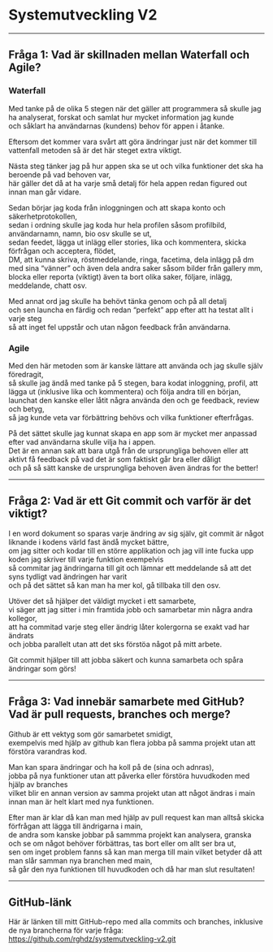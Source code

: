 # Systemutveckling V2

---

## Fråga 1: Vad är skillnaden mellan Waterfall och Agile?

### Waterfall
Med tanke på de olika 5 stegen när det gäller att programmera så skulle jag ha analyserat, forskat och samlat hur mycket information jag kunde  
och såklart ha användarnas (kundens) behov för appen i åtanke.  

Eftersom det kommer vara svårt att göra ändringar just när det kommer till vattenfall metoden så är det här steget extra viktigt.  

Nästa steg tänker jag på hur appen ska se ut och vilka funktioner det ska ha beroende på vad behoven var,  
här gäller det då at ha varje små detalj för hela appen redan figured out innan man går vidare.  

Sedan börjar jag koda från inloggningen och att skapa konto och säkerhetprotokollen,  
sedan i ordning skulle jag koda hur hela profilen såsom profilbild, användarnamn, namn, bio osv skulle se ut,  
sedan feedet, lägga ut inlägg eller stories, lika och kommentera, skicka förfrågan och acceptera, flödet,  
DM, att kunna skriva, röstmeddelande, ringa, facetima, dela inlägg på dm med sina “vänner” och även dela andra saker såsom bilder från gallery mm,  
blocka eller reporta (viktigt) även ta bort olika saker, följare, inlägg, meddelande, chatt osv.  

Med annat ord jag skulle ha behövt tänka genom och på all detalj  
och sen launcha en färdig och redan “perfekt” app efter att ha testat allt i varje steg  
så att inget fel uppstår och utan någon feedback från användarna.  

### Agile
Med den här metoden som är kanske lättare att använda och jag skulle själv föredragit,  
så skulle jag ändå med tanke på 5 stegen, bara kodat inloggning, profil, att lägga ut (inklusive lika och kommentera) och följa andra till en början,  
launchat den kanske eller låtit några använda den och ge feedback, review och betyg,  
så jag kunde veta var förbättring behövs och vilka funktioner efterfrågas.  

På det sättet skulle jag kunnat skapa en app som är mycket mer anpassad efter vad användarna skulle vilja ha i appen.  
Det är en annan sak att bara utgå från de ursprungliga behoven eller att aktivt få feedback på vad det är som faktiskt går bra eller dåligt  
och på så sätt kanske de ursprungliga behoven även ändras for the better!  

---

## Fråga 2: Vad är ett Git commit och varför är det viktigt?

I en word dokument so sparas varje ändring av sig själv, git commit är något liknande i kodens värld fast ändå mycket bättre,  
om jag sitter och kodar till en större applikation och jag vill inte fucka upp koden jag skriver till varje funktion exempelvis  
så commitar jag ändringarna till git och lämnar ett meddelande så att det syns tydligt vad ändringen har varit  
och på det sättet så kan man ha mer kol, gå tillbaka till den osv.  

Utöver det så hjälper det väldigt mycket i ett samarbete,  
vi säger att jag sitter i min framtida jobb och samarbetar min några andra kollegor,  
att ha commitad varje steg eller ändrig låter kolergorna se exakt vad har ändrats  
och jobba parallelt utan att det sks förstöa något på mitt arbete.  

Git commit hjälper till att jobba säkert och kunna samarbeta och spåra ändringar som görs!  

---

## Fråga 3: Vad innebär samarbete med GitHub? Vad är pull requests, branches och merge?

Github är ett vektyg som gör samarbetet smidigt,  
exempelvis med hjälp av github kan flera jobba på samma projekt utan att förstöra varandras kod.  

Man kan spara ändringar och ha koll på de (sina och adnras),  
jobba på nya funktioner utan att påverka eller förstöra huvudkoden med hjälp av branches  
vilket blir en annan version av samma projekt utan att något ändras i main innan man är helt klart med nya funktionen.  

Efter man är klar då kan man med hjälp av pull request kan man alltså skicka förfrågan att lägga till ändrigarna i main,  
de andra som kanske jobbar på sammma projekt kan analysera, granska och se om något behöver förbättras, tas bort eller om allt ser bra ut,  
sen om inget problem fanns så kan man merga till main vilket betyder då att man slår samman nya branchen med main,  
så går den nya funktionen till huvudkoden och då har man slut resultaten!  

---

## GitHub-länk
Här är länken till mitt GitHub-repo med alla commits och branches, inklusive de nya brancherna för varje fråga:
https://github.com/rghdz/systemutveckling-v2.git 